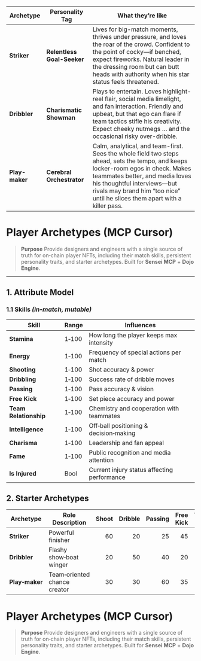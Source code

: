 | Archetype      | Personality Tag            | What they’re like                                                                                                                                                                                                                                                                 |
| -------------- | -------------------------- | --------------------------------------------------------------------------------------------------------------------------------------------------------------------------------------------------------------------------------------------------------------------------------- |
| **Striker**    | **Relentless Goal-Seeker** | Lives for big-match moments, thrives under pressure, and loves the roar of the crowd. Confident to the point of cocky—if benched, expect fireworks. Natural leader in the dressing room but can butt heads with authority when his star status feels threatened.                  |
| **Dribbler**   | **Charismatic Showman**    | Plays to entertain. Loves highlight-reel flair, social media limelight, and fan interaction. Friendly and upbeat, but that ego can flare if team tactics stifle his creativity. Expect cheeky nutmegs … and the occasional risky over-dribble.                                    |
| **Play-maker** | **Cerebral Orchestrator**  | Calm, analytical, and team-first. Sees the whole field two steps ahead, sets the tempo, and keeps locker-room egos in check. Makes teammates better, and media loves his thoughtful interviews—but rivals may brand him “too nice” until he slices them apart with a killer pass. |


# Player Archetypes (MCP Cursor)

> **Purpose**
> Provide designers and engineers with a single source of truth for on‑chain player NFTs, including their match skills, persistent personality traits, and starter archetypes. Built for **Sensei MCP** + **Dojo Engine**.

---

## 1. Attribute Model

### 1.1 Skills *(in‑match, mutable)*

| Skill                | Range | Influences                              |
| -------------------- | ----- | --------------------------------------- |
| **Stamina**          | 1‑100 | How long the player keeps max intensity |
| **Energy**           | 1‑100 | Frequency of special actions per match  |
| **Shooting**         | 1‑100 | Shot accuracy & power                   |
| **Dribbling**        | 1‑100 | Success rate of dribble moves           |
| **Passing**          | 1‑100 | Pass accuracy & vision                  |
| **Free Kick**        | 1‑100 | Set piece accuracy and power            |
| **Team Relationship**| 1‑100 | Chemistry and cooperation with teammates|
| **Intelligence**     | 1‑100 | Off‑ball positioning & decision‑making  |
| **Charisma**         | 1‑100 | Leadership and fan appeal               |
| **Fame**             | 1‑100 | Public recognition and media attention  |
| **Is Injured**       | Bool  | Current injury status affecting performance |


## 2. Starter Archetypes

| Archetype   | Role Description  | Shoot | Dribble | Passing | Free Kick | Team Rel. | Intelligence | Charisma | Energy | Stamina | Fame | Injured | **Total** |
| ----------- | ----------------- | ----: | ------: | ------: | --------: | --------: | -----------: | -------: | -----: | ------: | ---: | ------: | --------: |
| **Striker** | Powerful finisher |    60 |      20 |      25 |        45 |        30 |           35 |       25 |     50 |      45 |    0 |   false |   **335** |
| **Dribbler**   | Flashy show‑boat winger      |    20 |      50 |      40 |        20 |        45 |           30 |       50 |     40 |      40 |    0 |   false |   **335** |
| **Play‑maker** | Team‑oriented chance creator |    30 |      30 |      60 |        35 |        55 |           60 |       40 |     50 |      50 |    0 |   false |   **410** |

# Player Archetypes (MCP Cursor)

> **Purpose**
> Provide designers and engineers with a single source of truth for on‑chain player NFTs, including their match skills, persistent personality traits, and starter archetypes. Built for **Sensei MCP** + **Dojo Engine**.

